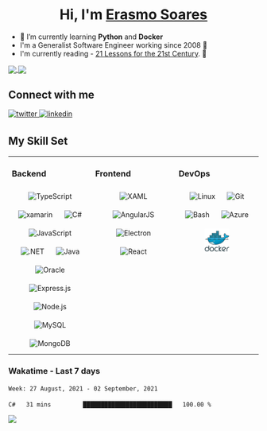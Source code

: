<h1 align="center">Hi, I'm <a href="https://www.hackerrank.com/erasmosaraujo">Erasmo Soares</a></h1>
 
- 🌱 I’m currently learning **Python** and **Docker**
- I'm a Generalist Software Engineer working  since 2008 🚀
- I'm currently reading - <a href="https://www.amazon.ca/-/fr/Yuval-Noah-Harari/dp/0771048882/ref=sr_1_1?__mk_fr_CA=%C3%85M%C3%85%C5%BD%C3%95%C3%91&dchild=1&keywords=21+Lessons+for+the+21st+Century&qid=1618886361&sr=8-1">21 Lessons for the 21st Century</a>. 📘
  
<p align="left">
  <a href="https://github.com/anuraghazra/github-readme-stats">
    <img
      align="center"
      src="https://github-readme-stats.vercel.app/api/top-langs/?username=erasmosoares&theme=bluefy&layout=compact"
    />
  </a>
  <a href="https://github.com/anuraghazra/github-readme-stats">
    <img
      align="center"
      height="165"
      src="https://github-readme-stats.vercel.app/api?username=erasmosoares&theme=bluefy&count_private=true&show_icons=true&custom_title=Github%20Status&hide=issues"
    />
  </a>
</p>

## Connect with me  

<a href="https://twitter.com/erasmosoares" target="_blank">
<img src=https://img.shields.io/badge/twitter-%2300acee.svg?&style=for-the-badge&logo=twitter&logoColor=white alt=twitter style="margin-bottom: 5px;" />
</a>

<a href="https://linkedin.com/in/erasmosoares" target="_blank">
<img src=https://img.shields.io/badge/linkedin-%231E77B5.svg?&style=for-the-badge&logo=linkedin&logoColor=white alt=linkedin style="margin-bottom: 5px;" />
</a>

</div> 

## My Skill Set  
<table cellpadding="0" cellspacing="0" border="0"><tr><td valign="top" width="33%">

### Backend  
<div align="center">  
<img style="margin: 10px" src="https://profilinator.rishav.dev/skills-assets/typescript-original.svg" alt="TypeScript" height="50" />  
<img style="margin: 10px" src="https://raw.githubusercontent.com/detain/svg-logos/780f25886640cef088af994181646db2f6b1a3f8/svg/xamarin.svg" alt="xamarin" height="50"/>
<img style="margin: 10px" src="https://profilinator.rishav.dev/skills-assets/csharp-original.svg" alt="C#" height="50" />   
<img style="margin: 10px" src="https://profilinator.rishav.dev/skills-assets/javascript-original.svg" alt="JavaScript" height="50" />  
<!--<img style="margin: 10px" src="https://profilinator.rishav.dev/skills-assets/python-original.svg" alt="Python" height="50" /> --> 
<img style="margin: 10px" src="https://profilinator.rishav.dev/skills-assets/dot-net-original-wordmark.svg" alt=".NET" height="50" />  
<img style="margin: 10px" src="https://profilinator.rishav.dev/skills-assets/java-original-wordmark.svg" alt="Java" height="50" />  
<img style="margin: 10px" src="https://profilinator.rishav.dev/skills-assets/oracle-original.svg" alt="Oracle" height="50" />  
<img style="margin: 10px" src="https://profilinator.rishav.dev/skills-assets/express-original-wordmark.svg" alt="Express.js" height="50" />  
<img style="margin: 10px" src="https://profilinator.rishav.dev/skills-assets/nodejs-original-wordmark.svg" alt="Node.js" height="50" />  
<img style="margin: 10px" src="https://profilinator.rishav.dev/skills-assets/mysql-original-wordmark.svg" alt="MySQL" height="50" />  
<img style="margin: 10px" src="https://profilinator.rishav.dev/skills-assets/mongodb-original-wordmark.svg" alt="MongoDB" height="50" />  

</div>  


</td><td valign="top" width="33%">



### Frontend  
<div align="center">  
<img style="margin: 10px" src="https://profilinator.rishav.dev/skills-assets/xaml.png" alt="XAML" height="50" />  
<img style="margin: 10px" src="https://profilinator.rishav.dev/skills-assets/angularjs-original.svg" alt="AngularJS" height="50" />   
<img style="margin: 10px" src="https://profilinator.rishav.dev/skills-assets/electron-original.svg" alt="Electron" height="50" />  
<img style="margin: 10px" src="https://profilinator.rishav.dev/skills-assets/react-original-wordmark.svg" alt="React" height="50" />  
</div>

</td><td valign="top" width="33%">



### DevOps  
<div align="center">  
<img style="margin: 10px" src="https://profilinator.rishav.dev/skills-assets/linux-original.svg" alt="Linux" height="50" />  
<img style="margin: 10px" src="https://profilinator.rishav.dev/skills-assets/git-scm-icon.svg" alt="Git" height="50" />  
<img style="margin: 10px" src="https://profilinator.rishav.dev/skills-assets/gnu_bash-icon.svg" alt="Bash" height="50" />  
<img style="margin: 10px" src="https://profilinator.rishav.dev/skills-assets/microsoft_azure-icon.svg" alt="Azure" height="50" /> 
<img style="margin: 10px" src="https://raw.githubusercontent.com/devicons/devicon/master/icons/docker/docker-original-wordmark.svg" alt="docker" height="50"/>
</div>

</td></tr></table>  

 ### Wakatime - Last 7 days

<!--START_SECTION:waka-->
```text
Week: 27 August, 2021 - 02 September, 2021

C#   31 mins         █████████████████████████   100.00 % 
```
<!--END_SECTION:waka-->

![](https://komarev.com/ghpvc/?username=erasmosoares&color=brightgreen)
